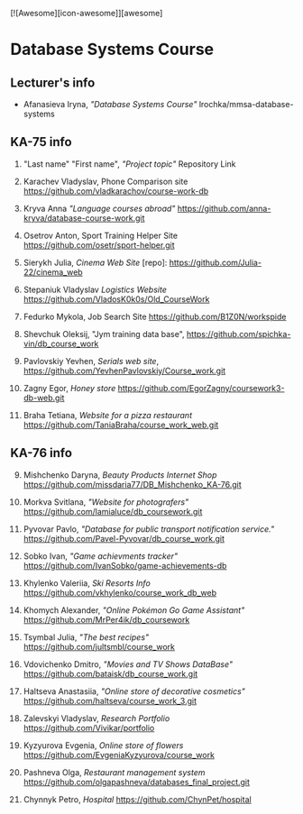 [![Awesome][icon-awesome]][awesome]
&nbsp;&nbsp;&nbsp;&nbsp;&nbsp;&nbsp;

# Database Systems Course  

## Lecturer's info  

- Afanasieva Iryna, *"Database Systems Course"* lrochka/mmsa-database-systems

## KA-75 info  
1. "Last name" "First name", *"Project topic"* Repository Link
4. Karachev Vladyslav, Phone Comparison site https://github.com/vladkarachov/course-work-db
5. Kryva Anna *"Language courses abroad"* https://github.com/anna-kryva/database-course-work.git
9. Osetrov Anton, Sport Training Helper Site https://github.com/osetr/sport-helper.git
13. Sierykh Julia, *Cinema Web Site* [repo]: https://github.com/Julia-22/cinema_web
16. Stepaniuk Vladyslav *Logistics Website* https://github.com/VladosK0k0s/Old_CourseWork
18. Fedurko Mykola, Job Search Site https://github.com/B1Z0N/workspide

19. Shevchuk Oleksij, "Jym training data base", https://github.com/spichka-vin/db_course_work
10. Pavlovskiy Yevhen, *Serials web site*, https://github.com/YevhenPavlovskiy/Course_work.git
3. Zagny Egor, *Honey store* https://github.com/EgorZagny/coursework3-db-web.git
2. Braha Tetiana, *Website for a pizza restaurant* https://github.com/TaniaBraha/course_work_web.git


## KA-76 info  

9. Mishchenko Daryna, *Beauty Products Internet Shop* https://github.com/missdaria77/DB_Mishchenko_KA-76.git  
10. Morkva Svitlana, *"Website for photografers"* https://github.com/lamialuce/db_coursework.git  
15. Pyvovar Pavlo, *"Database for public transport notification service."* https://github.com/Pavel-Pyvovar/db_course_work.git
17. Sobko Ivan, *"Game achievments tracker"* https://github.com/IvanSobko/game-achievements-db  
18. Khylenko Valeriia, *Ski Resorts Info* https://github.com/vkhylenko/course_work_db_web  
19. Khomych Alexander, *"Online Pokémon Go Game Assistant"* https://github.com/MrPer4ik/db_coursework  
20. Tsymbal Julia, *"The best recipes"* https://github.com/jultsmbl/course_work
2. Vdovichenko Dmitro, *"Movies and TV Shows DataBase"* https://github.com/bataisk/db_course_work.git
3. Haltseva Anastasiia, *"Оnline store of decorative cosmetics"* https://github.com/haltseva/course_work_3.git

5. Zalevskyi Vladyslav, *Research Portfolio* https://github.com/Vivikar/portfolio  

7. Kyzyurova Evgenia, *Online store of flowers* https://github.com/EvgeniaKyzyurova/course_work  

9. Pashneva Olga, *Restaurant management system* https://github.com/olgapashneva/databases_final_project.git
21. Chynnyk Petro, *Hospital* https://github.com/ChynPet/hospital  
